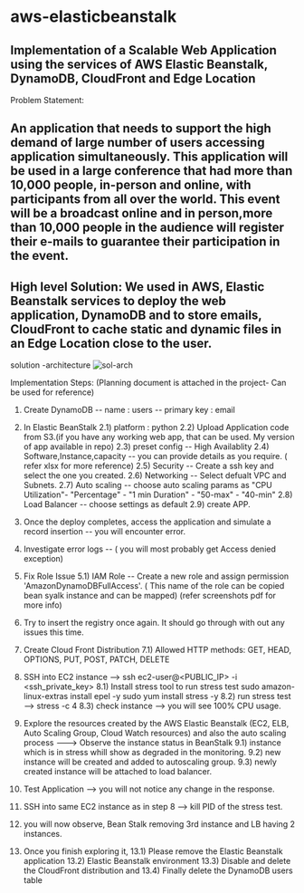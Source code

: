 # aws-elasticbeanstalk

Implementation of a Scalable Web Application using the services of AWS Elastic Beanstalk, DynamoDB, CloudFront and Edge Location
--------------------------------------------------------------------------------
Problem Statement:

An application that needs to support the high demand of large number of users accessing application simultaneously.
This application will be used in a large conference that had more than 10,000 people, in-person and online, with participants from all over the world.
This event will be a broadcast online and in person,more than 10,000 people in the audience will register their e-mails to guarantee their participation in the event.
-------------------------------------------------------------------------------
High level Solution:
We used in AWS, Elastic Beanstalk services to deploy the web application, DynamoDB and to store emails, CloudFront to cache static and dynamic files in an Edge Location close to the user.
------------------------------------------------------------------------
solution -architecture
![sol-arch](https://user-images.githubusercontent.com/26733874/190853290-09175829-26a0-4c38-8b22-49164c97b3ba.png)


Implementation Steps: (Planning document is attached in the project- Can be used for reference)

1. Create DynamoDB 
     -- name : users
     -- primary key : email

2. In Elastic BeanStalk 
      2.1) platform : python 
      2.2) Upload Application code from S3.(if you have any working web app, that can be used. My version of app available in repo) 
      2.3) preset config -- High Availablity 
      2.4) Software,Instance,capacity -- you can provide details as you require. ( refer xlsx for more reference) 
      2.5) Security -- Create a ssh key and select the one you created. 
      2.6) Networking -- Select defualt VPC and Subnets. 
      2.7) Auto scaling -- choose auto scaling params as "CPU Utilization"- "Percentage" - "1 min Duration" - "50-max" - "40-min" 
      2.8) Load Balancer -- choose settings as default 
      2.9) create APP.

3. Once the deploy completes, access the application and simulate a record insertion -- you will encounter error.

4. Investigate error logs -- ( you will most probably get Access denied exception)

5. Fix Role Issue 
     5.1) IAM Role -- Create a new role and assign permission 'AmazonDynamoDBFullAccess'. 
        ( This name of the role can be copied bean syalk instance and can be mapped) (refer screenshots pdf for more info)

6. Try to insert the registry once again. It should go through with out any issues this time.

7. Create Cloud Front Distribution 
     7.1) Allowed HTTP methods: GET, HEAD, OPTIONS, PUT, POST, PATCH, DELETE

8. SSH into EC2 instance --> ssh ec2-user@<PUBLIC_IP> -i <ssh_private_key> 
     8.1) Install stress tool to run stress test sudo amazon-linux-extras install epel -y sudo yum install stress -y 
     8.2) run stress test --> stress -c 4 
     8.3) check instance --> you will see 100% CPU usage.

9. Explore the resources created by the AWS Elastic Beanstalk (EC2, ELB, Auto Scaling Group, Cloud Watch resources) and 
      also the auto scaling process ---> Observe the instance status in BeanStalk 
   9.1) instance which is in stress whill show as degraded in the monitoring. 
   9.2) new instance will be created and added to autoscaling group. 
   9.3) newly created instance will be attached to load balancer.

10. Test Application --> you will not notice any change in the response.

11. SSH into same EC2 instance as in step 8 --> kill PID of the stress test.

12. you will now observe, Bean Stalk removing 3rd instance and LB having 2 instances.

13. Once you finish exploring it, 
    13.1) Please remove the Elastic Beanstalk application 
    13.2) Elastic Beanstalk environment 
    13.3) Disable and delete the CloudFront distribution and 
    13.4) Finally delete the DynamoDB users table
